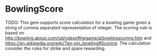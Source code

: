 # BowlingScore

TODO: This gem supports score calculation for a bowling game given a string of comma separated representation
of integer. The scoring rule is based on http://bowling.about.com/od/rulesofthegame/a/bowlingscoring.htm and 
https://en.wikipedia.org/wiki/Ten-pin_bowling#Scoring. The calculation consider the rules for strike and spare
rewarding. 

